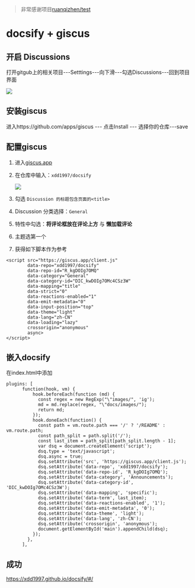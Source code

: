 >  非常感谢项目[ruanqizhen/test ](https://github.com/ruanqizhen/test)

# docsify  + giscus 

## 开启 Discussions

打开gitgub上的相关项目---Setttings---向下滑---勾选Discussions---回到项目界面

![](https://mypic2016.oss-cn-beijing.aliyuncs.com/picGo/202212041627622.png)

## 安装giscus

进入https://github.com/apps/giscus  --- 点击Install --- 选择你的仓库---save

## 配置giscus

1. 进入[giscus.app](https://giscus.app/zh-CN)

2. 在仓库中输入：`xdd1997/docsify`

   ![](https://mypic2016.oss-cn-beijing.aliyuncs.com/picGo/202212041628699.png)

3. 勾选 `Discussion 的标题包含页面的<title>`
2. Discussion 分类选择：`General`
3. 特性中勾选：**将评论框放在评论上方** 与 **懒加载评论**
4. 主题选第一个
5. 获得如下脚本作为参考

```
<script src="https://giscus.app/client.js"
        data-repo="xdd1997/docsify"
        data-repo-id="R_kgDOIg7OMQ"
        data-category="General"
        data-category-id="DIC_kwDOIg7OMc4CSz3W"
        data-mapping="title"
        data-strict="0"
        data-reactions-enabled="1"
        data-emit-metadata="0"
        data-input-position="top"
        data-theme="light"
        data-lang="zh-CN"
        data-loading="lazy"
        crossorigin="anonymous"
        async>
</script>
```



## 嵌入docsify

在index.html中添加

```
plugins: [
      function(hook, vm) {
          hook.beforeEach(function (md) {
            const regex = new RegExp("\"images/", 'ig');
            md = md.replace(regex, "\"docs/images/");
            return md;
          });
          hook.doneEach(function() {     
            const path = vm.route.path === '/' ? '/README' : vm.route.path;
            const path_split = path.split('/');
            const last_item = path_split[path_split.length - 1];
            var dsq = document.createElement('script');
            dsq.type = 'text/javascript';
            dsq.async = true;
            dsq.setAttribute('src', 'https://giscus.app/client.js');
            dsq.setAttribute('data-repo', 'xdd1997/docsify');
            dsq.setAttribute('data-repo-id', 'R_kgDOIg7OMQ');
            dsq.setAttribute('data-category', 'Announcements');
            dsq.setAttribute('data-category-id', 'DIC_kwDOIg7OMc4CSz3W');
            dsq.setAttribute('data-mapping', 'specific');
            dsq.setAttribute('data-term', last_item);
            dsq.setAttribute('data-reactions-enabled', '1');
            dsq.setAttribute('data-emit-metadata', '0');
            dsq.setAttribute('data-theme', 'light');
            dsq.setAttribute('data-lang', 'zh-CN');
            dsq.setAttribute('crossorigin', 'anonymous');
            document.getElementById('main').appendChild(dsq);
          });
        },
      ],
```



## 成功

https://xdd1997.github.io/docsify/#/

